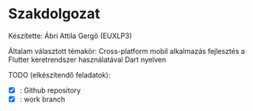 # Szakdolgozat
Készítette: Ábri Attila Gergő (EUXLP3)

  Általam választott témakör: Cross-platform mobil alkalmazás fejlesztés a Flutter keretrendszer használatával Dart nyelven

TODO (elkészítendő feladatok):
- [X] : Github repository
- [X] : work branch
